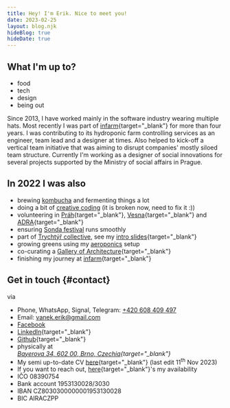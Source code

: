 ```yaml
---
title: Hey! I'm Erik. Nice to meet you!
date: 2023-02-25
layout: blog.njk
hideBlog: true
hideDate: true
---
```


<!-- Hey, I'm Erik. Nice to meet you.

![Me with a melon](/img/me-melon.jpeg)
_Me with a melon_ -->

## What I'm up to?

-   food
-   tech
-   design
-   being out

Since 2013, I have worked mainly in the software industry wearing multiple hats. Most recently I was part of [infarm](https://www.infarm.com/){target="_blank"} for more than four years. I was contributing to its hydroponic farm controlling services as an engineer, team lead and a designer at times. Also helped to kick-off a vertical team initiative that was aiming to disrupt companies' mostly siloed team structure.  Currently I'm working as a designer of social innovations for several projects supported by the Ministry of social affairs in Prague.

## In 2022 I was also

-   brewing [kombucha](/kombucha) and fermenting things a lot
-   doing a bit of [creative coding](/pudem-pudem) (it is broken now, need to fix it :))
-   volunteering in [Práh](https://www.prahjm.cz/){target="_blank"}, [Vesna](https://spolekvesna.cz/){target="_blank"} and [ADRA](https://adra.cz/){target="_blank"}
-   ensuring [Sonda festival](https://www.youtube.com/watch?v=C4JHn8dAfMg&ab_channel=SONDAFestival) runs smoothly
-   part of [Trychtýř collective](https://svitava.org/udalost/open-call-trychtyr/), see my [intro slides](/trychtyr){target="_blank"}
-   growing greens using my [aeroponics](/aero) setup
-   co-curating a [Gallery of Architecture](https://www.galeriearchitekturybrno.cz/){target="_blank"}
- finishing my journey at [infarm](https://www.infarm.com){target="_blank"}

<!-- I like to do stuff. [Growing greens aeroponically](/aero/) or develop on the [web](/development/).

Working professionally as a software developer for several years capable of wearing a designer or a product hat. Otherwise you'll find me cooking often, fermenting things and spending my time outside preferably.

### What do I like?

- honesty,
- simple & seasonal food,
- understanding root causes of things,
- decisiveness,
- creative wordplay.
- independent musicians (see [my wishlist](https://bandcamp.com/falsepositive/wishlist))

### What I do not like?

- bullshit and playing games,
- improper tooling (e.g. dull knives),
- stereotypes,
- "But we've always done it this way" mindset,
- overcooked pasta.
-->

## Get in touch {#contact}

via

-   Phone, WhatsApp, Signal, Telegram: [+420 608 409 497](tel:+420608409497)
-   Email: [vanek.erik@gmail.com](mailto:vanek.erik@gmail.com)
-   [Facebook](https://www.facebook.com/profile.php?id=100007185917001)
-   [LinkedIn](https://www.linkedin.com/in/erikvanek/){target="_blank"}
-   [Github](https://github.com/erikvanek/){target="_blank"}
-   physically at <address>[Bayerova 34, 602 00, Brno, Czechia](https://www.google.com/maps/place/Bayerova+803%2F34,+602+00+Brno-st%C5%99ed-Veve%C5%99%C3%AD,+%C4%8Cesko/@49.2085446,16.5990392,17z/data=!3m1!4b1!4m5!3m4!1s0x4712946a11225445:0x50532260eba4db3c!8m2!3d49.2085411!4d16.6012279){target="_blank"}</address>
- My semi up-to-date CV [here](../documents/Erik-Vanek-cv.pdf){target="_blank"} (last edit 11<sup>th</sup> Nov 2023)
- If you want to reach out, [here](https://calendar.google.com/calendar/embed?src=vanek.erik%40gmail.com&ctz=Europe%2FPrague){target="_blank"}'s my availability
- IČO 08390754
- Bank account 1953130028/3030
- IBAN CZ8030300000001953130028
- BIC AIRACZPP
